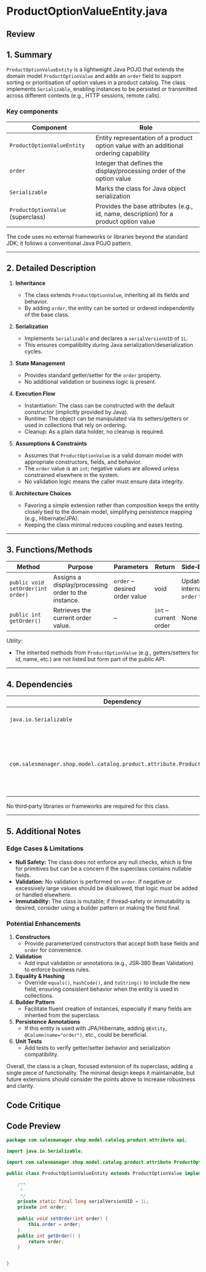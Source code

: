 # ProductOptionValueEntity.java

## Review

## 1. Summary  
`ProductOptionValueEntity` is a lightweight Java POJO that extends the domain model `ProductOptionValue` and adds an `order` field to support sorting or prioritisation of option values in a product catalog. The class implements `Serializable`, enabling instances to be persisted or transmitted across different contexts (e.g., HTTP sessions, remote calls).

### Key components
| Component | Role |
|-----------|------|
| `ProductOptionValueEntity` | Entity representation of a product option value with an additional ordering capability |
| `order` | Integer that defines the display/processing order of the option value |
| `Serializable` | Marks the class for Java object serialization |
| `ProductOptionValue` (superclass) | Provides the base attributes (e.g., id, name, description) for a product option value |

The code uses no external frameworks or libraries beyond the standard JDK; it follows a conventional Java POJO pattern.

---

## 2. Detailed Description  
1. **Inheritance**  
   - The class extends `ProductOptionValue`, inheriting all its fields and behavior.  
   - By adding `order`, the entity can be sorted or ordered independently of the base class.

2. **Serialization**  
   - Implements `Serializable` and declares a `serialVersionUID` of `1L`.  
   - This ensures compatibility during Java serialization/deserialization cycles.

3. **State Management**  
   - Provides standard getter/setter for the `order` property.  
   - No additional validation or business logic is present.

4. **Execution Flow**  
   - Instantiation: The class can be constructed with the default constructor (implicitly provided by Java).  
   - Runtime: The object can be manipulated via its setters/getters or used in collections that rely on ordering.  
   - Cleanup: As a plain data holder, no cleanup is required.

5. **Assumptions & Constraints**  
   - Assumes that `ProductOptionValue` is a valid domain model with appropriate constructors, fields, and behavior.  
   - The `order` value is an `int`; negative values are allowed unless constrained elsewhere in the system.  
   - No validation logic means the caller must ensure data integrity.

6. **Architecture Choices**  
   - Favoring a simple extension rather than composition keeps the entity closely tied to the domain model, simplifying persistence mapping (e.g., Hibernate/JPA).  
   - Keeping the class minimal reduces coupling and eases testing.

---

## 3. Functions/Methods  

| Method | Purpose | Parameters | Return | Side‑Effects |
|--------|---------|------------|--------|--------------|
| `public void setOrder(int order)` | Assigns a display/processing order to the instance. | `order` – desired order value | void | Updates the internal `order` field |
| `public int getOrder()` | Retrieves the current order value. | – | `int` – current order | None |

*Utility:*  
- The inherited methods from `ProductOptionValue` (e.g., getters/setters for id, name, etc.) are not listed but form part of the public API.

---

## 4. Dependencies  

| Dependency | Type | Notes |
|-------------|------|-------|
| `java.io.Serializable` | JDK standard | Enables object serialization |
| `com.salesmanager.shop.model.catalog.product.attribute.ProductOptionValue` | Project‑specific | Provides base fields and logic; must be present in the same project or module |

No third‑party libraries or frameworks are required for this class.

---

## 5. Additional Notes  

### Edge Cases & Limitations  
- **Null Safety:** The class does not enforce any null checks, which is fine for primitives but can be a concern if the superclass contains nullable fields.  
- **Validation:** No validation is performed on `order`. If negative or excessively large values should be disallowed, that logic must be added or handled elsewhere.  
- **Immutability:** The class is mutable; if thread‑safety or immutability is desired, consider using a builder pattern or making the field final.

### Potential Enhancements  
1. **Constructors**  
   - Provide parameterized constructors that accept both base fields and `order` for convenience.  
2. **Validation**  
   - Add input validation or annotations (e.g., JSR‑380 Bean Validation) to enforce business rules.  
3. **Equality & Hashing**  
   - Override `equals()`, `hashCode()`, and `toString()` to include the new field, ensuring consistent behavior when the entity is used in collections.  
4. **Builder Pattern**  
   - Facilitate fluent creation of instances, especially if many fields are inherited from the superclass.  
5. **Persistence Annotations**  
   - If this entity is used with JPA/Hibernate, adding `@Entity`, `@Column(name="order")`, etc., could be beneficial.  
6. **Unit Tests**  
   - Add tests to verify getter/setter behavior and serialization compatibility.

Overall, the class is a clean, focused extension of its superclass, adding a single piece of functionality. The minimal design keeps it maintainable, but future extensions should consider the points above to increase robustness and clarity.

## Code Critique



## Code Preview

```java
package com.salesmanager.shop.model.catalog.product.attribute.api;

import java.io.Serializable;

import com.salesmanager.shop.model.catalog.product.attribute.ProductOptionValue;

public class ProductOptionValueEntity extends ProductOptionValue implements Serializable {

	/**
	 * 
	 */
	private static final long serialVersionUID = 1L;
	private int order;
	
	public void setOrder(int order) {
		this.order = order;
	}
	public int getOrder() {
		return order;
	}


}



```
